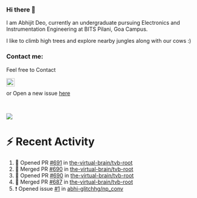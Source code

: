 ### Hi there 👋

I am Abhijit Deo, currently an undergraduate pursuing Electronics and Instrumentation Engineering at BITS Pilani, Goa Campus.


I like to climb high trees and explore nearby jungles along with our cows :)
### Contact me:

Feel free to Contact


[<img align="left" alt="Abhijit Deo | Gmail" width="22px" src="https://cdn.jsdelivr.net/npm/simple-icons@v3/icons/gmail.svg" />][gmail]
<br />


 or Open a new issue [here](https://github.com/abhi-glitchhg/abhi-glitchhg/issues)

[gmail]: mailto:f20190041@goa.bits-pilani.ac.in

<br>



![](https://komarev.com/ghpvc/?username=abhi-glitchhg&color=green)


# :zap: Recent Activity

<!--START_SECTION:activity-->
1. 💪 Opened PR [#691](https://github.com/the-virtual-brain/tvb-root/pull/691) in [the-virtual-brain/tvb-root](https://github.com/the-virtual-brain/tvb-root)
2. 🎉 Merged PR [#690](https://github.com/the-virtual-brain/tvb-root/pull/690) in [the-virtual-brain/tvb-root](https://github.com/the-virtual-brain/tvb-root)
3. 💪 Opened PR [#690](https://github.com/the-virtual-brain/tvb-root/pull/690) in [the-virtual-brain/tvb-root](https://github.com/the-virtual-brain/tvb-root)
4. 🎉 Merged PR [#687](https://github.com/the-virtual-brain/tvb-root/pull/687) in [the-virtual-brain/tvb-root](https://github.com/the-virtual-brain/tvb-root)
5. ❗ Opened issue [#1](https://github.com/abhi-glitchhg/np_conv/issues/1) in [abhi-glitchhg/np_conv](https://github.com/abhi-glitchhg/np_conv)
<!--END_SECTION:activity-->
